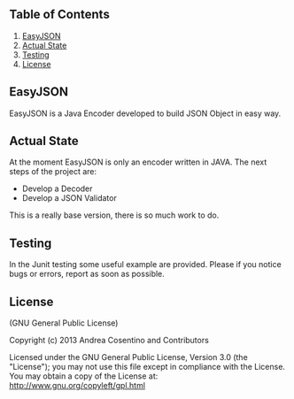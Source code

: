 ## <a name='TOC'>Table of Contents</a>

  1. [EasyJSON](#EasyJSON)
  1. [Actual State](#State)
  1. [Testing](#Testing)
  1. [License](#License)

## <a name='EasyJSON'>EasyJSON</a>

EasyJSON is a Java Encoder developed to build JSON Object in easy way.

## <a name='State'>Actual State</a>

At the moment EasyJSON is only an encoder written in JAVA. The next steps of the project are:
- Develop a Decoder
- Develop a JSON Validator

This is a really base version, there is so much work to do.

## <a name='Testing'>Testing</a>

In the Junit testing some useful example are provided. Please if you notice bugs or errors, report as soon as possible.

## <a name='License'>License</a>

(GNU General Public License)

Copyright (c) 2013 Andrea Cosentino and Contributors

Licensed under the GNU General Public License, Version 3.0 (the "License"); you may not use this file except in compliance with the License. You may obtain a copy of the License at: http://www.gnu.org/copyleft/gpl.html
